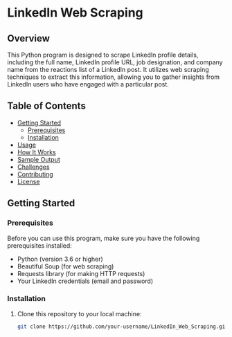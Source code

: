# LinkedIn Web Scraping

## Overview

This Python program is designed to scrape LinkedIn profile details, including the full name, LinkedIn profile URL, job designation, and company name from the reactions list of a LinkedIn post. It utilizes web scraping techniques to extract this information, allowing you to gather insights from LinkedIn users who have engaged with a particular post.

## Table of Contents

- [Getting Started](#getting-started)
  - [Prerequisites](#prerequisites)
  - [Installation](#installation)
- [Usage](#usage)
- [How It Works](#how-it-works)
- [Sample Output](#sample-output)
- [Challenges](#challenges)
- [Contributing](#contributing)
- [License](#license)

## Getting Started

### Prerequisites

Before you can use this program, make sure you have the following prerequisites installed:

- Python (version 3.6 or higher)
- Beautiful Soup (for web scraping)
- Requests library (for making HTTP requests)
- Your LinkedIn credentials (email and password)

### Installation

1. Clone this repository to your local machine:

   ```bash
   git clone https://github.com/your-username/LinkedIn_Web_Scraping.git
